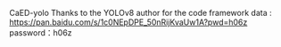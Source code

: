 CaED-yolo
Thanks to the YOLOv8 author for the code framework
data :
https://pan.baidu.com/s/1c0NEpDPE_50nRijKvaUw1A?pwd=h06z 
password：h06z 
